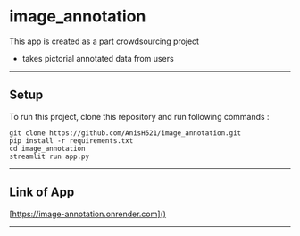 # image_annotation

This app is created as a part crowdsourcing project

* takes pictorial annotated data from users

---

## Setup

To run this project, clone this repository and run following commands :

```
git clone https://github.com/AnisH521/image_annotation.git
pip install -r requirements.txt
cd image_annotation
streamlit run app.py
```

---

## Link of App

[https://image-annotation.onrender.com]()

---
